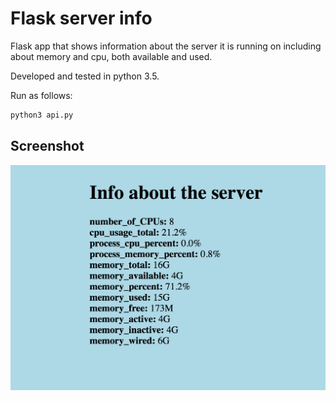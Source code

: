 # Flask server info
Flask app that shows information about the server it is running on including about memory and cpu, both available and used.

Developed and tested in python 3.5.

Run as follows:
```bash
python3 api.py
```

## Screenshot

![](images/screenshot.png?raw=true)
